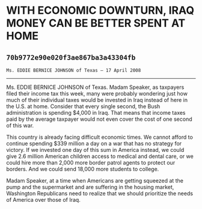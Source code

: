 # WITH ECONOMIC DOWNTURN, IRAQ MONEY CAN BE BETTER SPENT AT HOME
## `70b9772e90e020f3ae867ba3a43304fb`
`Ms. EDDIE BERNICE JOHNSON of Texas — 17 April 2008`

---


Ms. EDDIE BERNICE JOHNSON of Texas. Madam Speaker, as taxpayers filed 
their income tax this week, many were probably wondering just how much 
of their individual taxes would be invested in Iraq instead of here in 
the U.S. at home. Consider that every single second, the Bush 
administration is spending $4,000 in Iraq. That means that income taxes 
paid by the average taxpayer would not even cover the cost of one 
second of this war.

This country is already facing difficult economic times. We cannot 
afford to continue spending $339 million a day on a war that has no 
strategy for victory. If we invested one day of this sum in America 
instead, we could give 2.6 million American children access to medical 
and dental care, or we could hire more than 2,000 more border patrol 
agents to protect our borders. And we could send 18,000 more students 
to college.

Madam Speaker, at a time when Americans are getting squeezed at the 
pump and the supermarket and are suffering in the housing market, 
Washington Republicans need to realize that we should prioritize the 
needs of America over those of Iraq.
